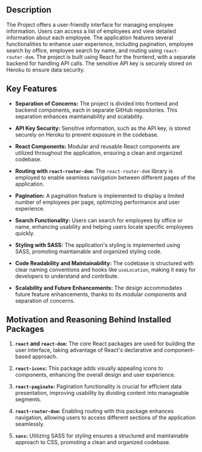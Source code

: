 ## Description
The Project offers a user-friendly interface for managing employee information. Users can access a list of employees and view detailed information about each employee. The application features several functionalities to enhance user experience, including pagination, employee search by office, employee search by name, and routing using `react-router-dom`. The project is built using React for the frontend, with a separate backend for handling API calls. The sensitive API key is securely stored on Heroku to ensure data security.

## Key Features

- **Separation of Concerns:** The project is divided into frontend and backend components, each in separate GitHub repositories. This separation enhances maintainability and scalability.

- **API Key Security:** Sensitive information, such as the API key, is stored securely on Heroku to prevent exposure in the codebase.

- **React Components:** Modular and reusable React components are utilized throughout the application, ensuring a clean and organized codebase.

- **Routing with `react-router-dom`:** The `react-router-dom` library is employed to enable seamless navigation between different pages of the application.

- **Pagination:** A pagination feature is implemented to display a limited number of employees per page, optimizing performance and user experience.

- **Search Functionality:** Users can search for employees by office or name, enhancing usability and helping users locate specific employees quickly.

- **Styling with SASS:** The application's styling is implemented using SASS, promoting maintainable and organized styling code.

- **Code Readability and Maintainability:** The codebase is structured with clear naming conventions and hooks like `useLocation`, making it easy for developers to understand and contribute.

- **Scalability and Future Enhancements:** The design accommodates future feature enhancements, thanks to its modular components and separation of concerns.

## Motivation and Reasoning Behind Installed Packages

1. **`react` and `react-dom`:** The core React packages are used for building the user interface, taking advantage of React's declarative and component-based approach.

2. **`react-icons`:** This package adds visually appealing icons to components, enhancing the overall design and user experience.

3. **`react-paginate`:** Pagination functionality is crucial for efficient data presentation, improving usability by dividing content into manageable segments.

4. **`react-router-dom`:** Enabling routing with this package enhances navigation, allowing users to access different sections of the application seamlessly.

5. **`sass`:** Utilizing SASS for styling ensures a structured and maintainable approach to CSS, promoting a clean and organized codebase.




